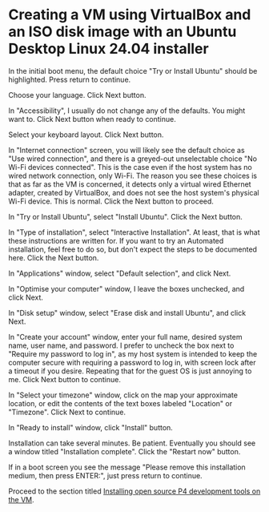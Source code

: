 <!--
SPDX-FileCopyrightText: 2024 Contributors to the P4 Project

SPDX-License-Identifier: Apache-2.0
-->

# Creating a VM using VirtualBox and an ISO disk image with an Ubuntu Desktop Linux 24.04 installer

In the initial boot menu, the default choice "Try or Install Ubuntu"
should be highlighted.  Press return to continue.

Choose your language.  Click Next button.

In "Accessibility", I usually do not change any of the defaults.  You
might want to.  Click Next button when ready to continue.

Select your keyboard layout.  Click Next button.

In "Internet connection" screen, you will likely see the default
choice as "Use wired connection", and there is a greyed-out
unselectable choice "No Wi-Fi devices connected".  This is the case
even if the host system has no wired network connection, only Wi-Fi.
The reason you see these choices is that as far as the VM is
concerned, it detects only a virtual wired Ethernet adapter, created
by VirtualBox, and does not see the host system's physical Wi-Fi
device.  This is normal.  Click the Next button to proceed.

In "Try or Install Ubuntu", select "Install Ubuntu".  Click the Next
button.

In "Type of installation", select "Interactive Installation".  At
least, that is what these instructions are written for.  If you want
to try an Automated installation, feel free to do so, but don't expect
the steps to be documented here.  Click the Next button.

In "Applications" window, select "Default selection", and click Next.

In "Optimise your computer" window, I leave the boxes unchecked, and
click Next.

In "Disk setup" window, select "Erase disk and install Ubuntu", and
click Next.

In "Create your account" window, enter your full name, desired system
name, user name, and password.  I prefer to uncheck the box next to
"Require my password to log in", as my host system is intended to keep
the computer secure with requiring a password to log in, with screen
lock after a timeout if you desire.  Repeating that for the guest OS
is just annoying to me.  Click Next button to continue.

In "Select your timezone" window, click on the map your approximate
location, or edit the contents of the text boxes labeled "Location" or
"Timezone".  Click Next to continue.

In "Ready to install" window, click "Install" button.

Installation can take several minutes.  Be patient.  Eventually you
should see a window titled "Installation complete".  Click the
"Restart now" button.

If in a boot screen you see the message "Please remove this
installation medium, then press ENTER:", just press return to
continue.

Proceed to the section titled [Installing open source P4 development
tools on the
VM](README.md#installing-open-source-p4-development-tools-on-the-vm).
